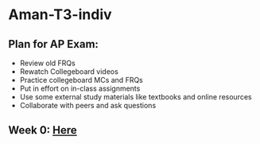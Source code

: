 # Aman-T3-indiv

## Plan for AP Exam:
* Review old FRQs
* Rewatch Collegeboard videos
* Practice collegeboard MCs and FRQs
* Put in effort on in-class assignments
* Use some external study materials like textbooks and online resources
* Collaborate with peers and ask questions

## Week 0: [Here](https://amanj31.github.io/Aman-T3-indiv/week0)

